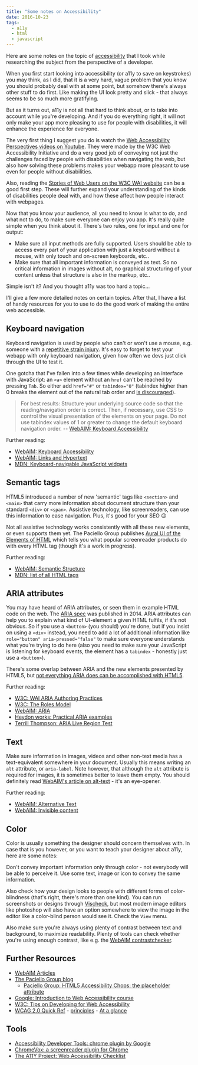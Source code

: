 ```yaml
---
title: "Some notes on Accessibility"
date: 2016-10-23
tags:
  - a11y
  - html
  - javascript
---
```


Here are some notes on the topic of
[accessibility](https://en.wikipedia.orgAccessibility) that I took
while researching the subject from the perspective of a developer.

When you first start looking into accessibility (or a11y to save on
keystrokes) you may think, as I did, that it is a very hard, vague
problem that you know you should probably deal with at some point, but
somehow there's always other stuff to do first. Like making the UI look
pretty and slick - that always seems to be so much more gratifying.

But as it turns out, a11y is not all that hard to think about, or to
take into account while you're developing. And if you do everything
right, it will not only make your app more pleasing to use for people
with disabilities, it will enhance the experience for everyone.

The very first thing I suggest you do is watch the
[Web Accessibility Perspectives videos on Youtube](https://www.youtube.com/playlist?list=PLhDEeYUfW02QndusXXtQtuMbMYhK7TMBT).
They were made by the W3C Web Accessibility Initiative and do a very
good job of conveying not just the challenges faced by people with
disabilities when navigating the web, but also how solving these
problems makes your webapp more pleasant to use even for people without
disabilities.

Also, reading the
[Stories of Web Users on the W3C WAI website](https://www.w3.org/WAI/intro/people-use-web/stories)
can be a good first step. These will further expand your understanding
of the kinds of disabilities people deal with, and how these affect how
people interact with webpages.

Now that you know your audience, all you need to know is what to do, and
what not to do, to make sure everyone can enjoy you app. It's really
quite simple when you think about it. There's two rules, one for input
and one for output:

* Make sure all input methods are fully supported. Users should be able
  to access every part of your application with just a keyboard without
  a mouse, with only touch and on-screen keyboards, etc..
* Make sure that all important information is conveyed as text. So no
  critical information in images without alt, no graphical structuring
  of your content unless that structure is also in the markup, etc..

Simple isn't it? And you thought a11y was too hard a topic...

I'll give a few more detailed notes on certain topics. After that, I
have a list of handy resources for you to use to do the good work of
making the entire web accessible.

## Keyboard navigation

Keyboard navigation is used by people who can't or won't use a mouse,
e.g. someone with a
[repetitive strain injury](https://en.wikipedia.org/wiki/Repetitive_strain_injury).
It's easy to forget to test your webapp with only keyboard navigation,
given how often we devs just click through the UI to test it.

One gotcha that I've fallen into a few times while developing an
interface with JavaScript: an `<a>` element without an `href` can't be
reached by pressing `Tab`. So either add `href="#"` or `tabindex="0"`
(tabindex higher than 0 breaks the element out of the natural tab order
and [is discouraged](http://webaim.org/techniques/keyboard/)).

> For best results: 
> Structure your underlying source code so that the reading/navigation
> order is correct. 
> Then, if necessary, use CSS to control the visual presentation of the
> elements on your page. 
> Do not use tabindex values of 1 or greater to change the default
> keyboard navigation order. 
>   -- [WebAIM: Keyboard Accessibility](http://webaim.org/techniques/keyboard/)

Further reading:

* [WebAIM: Keyboard Accessibility](http://webaim.org/techniques/keyboard/)
* [WebAIM: Links and Hypertext](http://webaim.org/techniques/hypertext/)
* [MDN: Keyboard-navigable JavaScript widgets](https://developer.mozilla.org/en-US/docs/Web/Accessibility/Keyboard-navigable_JavaScript_widgets)

## Semantic tags

HTML5 introduced a number of new 'semantic' tags like `<section>` and
`<main>` that carry more information about document structure than your
standard `<div>` or `<span>`. Assistive technology, like screenreaders,
can use this information to ease navigation. Plus, it's good for your
SEO :wink:

Not all assistive technology works consistently with all these new
elements, or even supports them yet. The Paciello Group publishes
[Aural UI of the Elements of HTML](https://thepaciellogroup.github.io/AT-browser-tests/)
which tells you what popular screenreader products do with every HTML tag
(though it's a work in progress).

Further reading:

 * [WebAIM: Semantic Structure](http://webaim.org/techniques/semanticstructure/)
 * [MDN: list of all HTML tags](https://developer.mozilla.org/en-US/docs/Web/HTML/Element)

## ARIA attributes

You may have heard of ARIA attributes, or seen them in example HTML code
on the web. The [ARIA spec](https://www.w3.org/TR/wai-aria/) was
published in 2014. ARIA attributes can help you to explain what kind of
UI-element a given HTML fulfils, if it's not obvious. So if you use a
`<button>` (you should) you're done, but if you insist on using a
`<div>` instead, you need to add a lot of additional information like
`role="button" aria-pressed="false"` to make sure everyone understands
what you're trying to do here (also you need to make sure your
JavaScript is listening for keyboard events, the element has a
`tabindex` - honestly just use a `<button>`).

There's some overlap between ARIA and the new elements presented by HTML5, but
[not everything ARIA does can be accomplished with HTML5](https://www.paciellogroup.com/blog/2010/04/html5-and-the-myth-of-wai-aria-redundance/).

Further reading:

 * [W3C: WAI ARIA Authoring Practices](https://www.w3.org/TR/wai-aria-practices/)
 * [W3C: The Roles Model](https://www.w3.org/TR/wai-aria/roles)
 * [WebAIM: ARIA](http://webaim.org/techniques/aria/)
 * [Heydon works: Practical ARIA examples](http://heydonworks.com/practical_aria_examples/)
 * [Terrill Thompson: ARIA Live Region Test](http://terrillthompson.com/tests/aria/live-scores.html)

## Text

Make sure information in images, videos and other non-text media has a
text-equivalent somewhere in your document. Usually this means writing
an `alt` attribute, or `aria-label`. Note however, that although the
`alt` attribute is required for images, it is sometimes better to leave
them empty. You should definitely read
[WebAIM's article on alt-text](http://webaim.org/techniques/alttext/) -
it's an eye-opener.

Further reading:

 * [WebAIM: Alternative Text](http://webaim.org/techniques/alttext/)
 * [WebAIM: Invisible content](http://webaim.org/techniques/css/invisiblecontent/)

## Color

Color is usually something the designer should concern themselves with.
In case that is you however, or you want to teach your designer about
a11y, here are some notes:

Don't convey important information only through color - not everybody
will be able to perceive it. Use some text, image or icon to convey the
same information.

Also check how your design looks to people with different forms of
color-blindness (that's right, there's more than one kind). You can
run screenshots or designs through
[Vischeck](http://www.vischeck.com/downloads/), but most modern image
editors like photoshop will also have an option somewhere to view the
image in the editor like a color-blind person would see it. Check the
`View` menu.

Also make sure you're always using plenty of contrast between text and
background, to maximize readability. Plenty of tools can check whether
you're using enough contrast, like e.g. the
[WebAIM contrastchecker](http://webaim.org/resources/contrastchecker/).

## Further Resources

 * [WebAIM Articles](http://webaim.org/articles/)
 * [The Paciello Group blog](https://www.paciellogroup.com/blog/archive/)
   * [Paciello Group: HTML5 Accessibility Chops: the placeholder attribute](https://www.paciellogroup.com/blog/2011/02/html5-accessibility-chops-the-placeholder-attribute/)
 * [Google: Introduction to Web Accessibility course](https://webaccessibility.withgoogle.com/course)
 * [W3C: Tips on Developing for Web Accessibility](https://www.w3.org/WAI/gettingstarted/tips/developing.html)
 * [WCAG 2.0 Quick Ref](https://www.w3.org/WAI/WCAG20/quickref/) - [principles](https://www.w3.org/WAI/intro/people-use-web/principles) - [At a glance](https://www.w3.org/WAI/WCAG20/glance/)

## Tools
 * [Accessibility Developer Tools: chrome plugin by Google](https://chrome.google.com/webstore/detail/accessibility-developer-t/fpkknkljclfencbdbgkenhalefipecmb)
 * [ChromeVox: a screenreader plugin for Chrome](https://chrome.google.com/webstore/detail/chromevox/kgejglhpjiefppelpmljglcjbhoiplfn)
 * [The A11Y Project: Web Accessibility Checklist](http://a11yproject.com/checklist.html)
